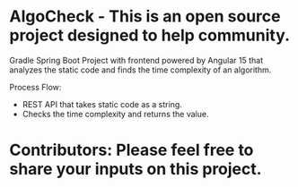 # AlgoCheck - This is an open source project designed to help community.

Gradle Spring Boot Project with frontend powered by Angular 15
that analyzes the static code and finds the time complexity of an algorithm.


Process Flow:
- REST API that takes static code as a string.
- Checks the time complexity and returns the value.

# Contributors: Please feel free to share your inputs on this project.